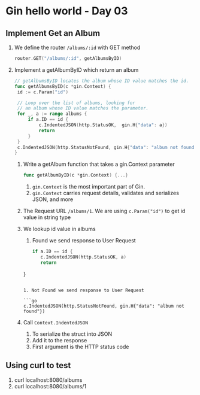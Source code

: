 # Gin hello world - Day 03

## Implement Get an Album

1. We define the router `/albums/:id` with GET method

   ```go
   router.GET("/albums/:id", getAlbumsByID)
   ```

2. Implement a getAlbumByID which return an album

   ```go
   // getAlbumsByID locates the album whose ID value matches the id.
   func getAlbumsByID(c *gin.Context) {
   	id := c.Param("id")

   	// Loop over the list of albums, looking for
   	// an album whose ID value matches the parameter.
   	for _, a := range albums {
   		if a.ID == id {
   			c.IndentedJSON(http.StatusOK,  gin.H{"data": a})
   			return
   		}
   	}
   	c.IndentedJSON(http.StatusNotFound, gin.H{"data": "album not found"})
   }
   ```

   1. Write a getAlbum function that takes a gin.Context parameter

      ```go
      func getAlbumByID(c *gin.Context) {...}
      ```

      1. `gin.Context` is the most important part of Gin.
      2. `gin.Context` carries request details, validates and serializes JSON, and more
   2. The Request URL `/albums/1`. We are using `c.Param("id")` to get id value in string type
   3. We lookup id value in albums
      1. Found we send response to User Request

         ```go
         if a.ID == id {
   			c.IndentedJSON(http.StatusOK, a)
   			return
   		}
         ```

      1. Not Found we send response to User Request

         ```go
         c.IndentedJSON(http.StatusNotFound, gin.H{"data": "album not found"})
         ```

   4. Call `Context.IndentedJSON`
      1. To serialize the struct into JSON
      2. Add it to the response
      3. First argument is the HTTP status code

## Using curl to test

1. curl localhost:8080/albums
2. curl localhost:8080/albums/1